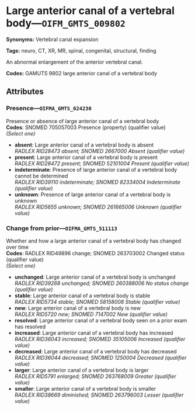 # Large anterior canal of a vertebral body—`OIFM_GMTS_009802`

**Synonyms:** Vertebral canal expansion

**Tags:** neuro, CT, XR, MR, spinal, congenital, structural, finding

An abnormal enlargement of the anterior vertebral canal.

**Codes:** GAMUTS 9802 large anterior canal of a vertebral body

## Attributes

### Presence—`OIFMA_GMTS_024230`

Presence or absence of large anterior canal of a vertebral body  
**Codes**: SNOMED 705057003 Presence (property) (qualifier value)  
*(Select one)*

- **absent**: Large anterior canal of a vertebral body is absent  
_RADLEX RID28473 absent; SNOMED 2667000 Absent (qualifier value)_
- **present**: Large anterior canal of a vertebral body is present  
_RADLEX RID28472 present; SNOMED 52101004 Present (qualifier value)_
- **indeterminate**: Presence of large anterior canal of a vertebral body cannot be determined  
_RADLEX RID39110 indeterminate; SNOMED 82334004 Indeterminate (qualifier value)_
- **unknown**: Presence of large anterior canal of a vertebral body is unknown  
_RADLEX RID5655 unknown; SNOMED 261665006 Unknown (qualifier value)_

### Change from prior—`OIFMA_GMTS_511113`

Whether and how a large anterior canal of a vertebral body has changed over time  
**Codes**: RADLEX RID49896 change; SNOMED 263703002 Changed status (qualifier value)  
*(Select one)*

- **unchanged**: Large anterior canal of a vertebral body is unchanged  
_RADLEX RID39268 unchanged; SNOMED 260388006 No status change (qualifier value)_
- **stable**: Large anterior canal of a vertebral body is stable  
_RADLEX RID5734 stable; SNOMED 58158008 Stable (qualifier value)_
- **new**: Large anterior canal of a vertebral body is new  
_RADLEX RID5720 new; SNOMED 7147002 New (qualifier value)_
- **resolved**: Large anterior canal of a vertebral body seen on a prior exam has resolved  
- **increased**: Large anterior canal of a vertebral body has increased  
_RADLEX RID36043 increased; SNOMED 35105006 Increased (qualifier value)_
- **decreased**: Large anterior canal of a vertebral body has decreased  
_RADLEX RID36044 decreased; SNOMED 1250004 Decreased (qualifier value)_
- **larger**: Large anterior canal of a vertebral body is larger  
_RADLEX RID5791 enlarged; SNOMED 263768009 Greater (qualifier value)_
- **smaller**: Large anterior canal of a vertebral body is smaller  
_RADLEX RID38669 diminished; SNOMED 263796003 Lesser (qualifier value)_